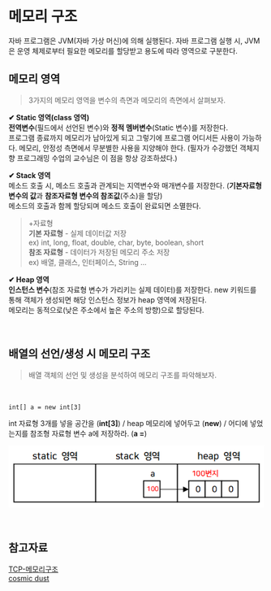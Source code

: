# **메모리 구조**
자바 프로그램은 JVM(자바 가상 머신)에 의해 실행된다. 자바 프로그램 실행 시, JVM은 운영 체제로부터 필요한 메모리를 할당받고 용도에 따라 영역으로 구분한다. 
  
## 메모리 영역
>3가지의 메모리 영역을 변수의 측면과 메모리의 측면에서 살펴보자.

**✔ Static 영역(class 영역)**   
**전역변수**(필드에서 선언된 변수)와 **정적 멤버변수**(Static 변수)를 저장한다.    
프로그램 종료까지 메모리가 남아있게 되고 그렇기에 프로그램 어디서든 사용이 가능하다. 메모리, 안정성 측면에서 무분별한 사용을 지양해야 한다. (필자가 수강했던 객체지향 프로그래밍 수업의 교수님은 이 점을 항상 강조하셨다.)   

**✔ Stack 영역**   
메소드 호출 시, 메소드 호출과 관계되는 지역변수와 매개변수를 저장한다. (**기본자료형 변수의 값**과 **참조자료형 변수의 참조값**(주소)을 할당)    
메소드의 호출과 함께 할당되며 메소드 호출이 완료되면 소멸한다.
>+자료형   
>**기본 자료형** - 실제 데이터값 저장   
>ex) int, long, float, double, char, byte, boolean, short   
>**참조 자료형** - 데이터가 저장된 메모리 주소 저장   
>ex) 배열, 클래스, 인터페이스, String ...      
   
**✔ Heap 영역**   
**인스턴스 변수**(참조 자료형 변수가 가리키는 실제 데이터)를 저장한다. new 키워드를 통해 객체가 생성되면 해당 인스턴스 정보가 heap 영역에 저장된다.    
메모리는 동적으로(낮은 주소에서 높은 주소의 방향)으로 할당된다.     

</br>

## 배열의 선언/생성 시 메모리 구조
>배열 객체의 선언 및 생성을 분석하여 메모리 구조를 파악해보자.
</br>    

    int[] a = new int[3]
int 자료형 3개를 넣을 공간을 (**int[3]**) / heap 메모리에 넣어두고 (**new**) / 어디에 넣었는지를 참조형 자료형 변수 a에 저장하라. (**a =**)

![메모리](https://github.com/dbalsk/TIL/blob/main/pic/memory.png)

</br>

## 참고자료
[TCP-메모리구조](https://www.tcpschool.com/java/java_array_memory)   
[cosmic dust](https://gaone.tistory.com/32)
